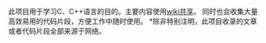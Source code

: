 此项目用于学习C、C++语言的目的。主要内容使用[wiki共享](https://github.com/anql/cppnotes/wiki)。
同时也会收集大量高效易用的代码片段，方便工作中随时使用。
*除非特别注明，此项目收录的文章或者代码片段全部来源于网络。

